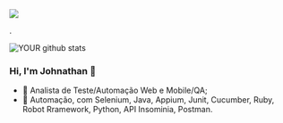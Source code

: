 <img src="https://github.com/pr2tik1/pr2tik1/blob/master/IMAGE-NAME">

. 

![YOUR github stats](https://github-readme-stats.vercel.app/api?username=Johnathandf)



### Hi, I'm Johnathan 👋

- 🔭 Analista de Teste/Automação Web e Mobile/QA;
- 🌱 Automação, com Selenium, Java, Appium, Junit, Cucumber, Ruby, Robot Rramework, Python, API Insominia, Postman.


